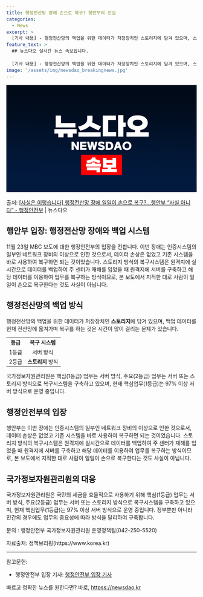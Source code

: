 ```yaml
---
title: 행정전산망 장애 손으로 복구? 행안부의 진실
categories:
  - News
excerpt: >
  [기사 내용] - 행정전산망의 백업을 위한 데이터가 저장장치인 스토리지에 담겨 있으며, 스토리지에만 백업을 …
feature_text: >
  ## 뉴스다오 실시간 뉴스 속보입니다.

  [기사 내용] - 행정전산망의 백업을 위한 데이터가 저장장치인 스토리지에 담겨 있으며, 스토리지에만 백업을 …
image: '/assets/img/newsdao_breakingnews.jpg'
---
```


![뉴스다오 속보](/assets/img/newsdao_breakingnews.jpg)

<p>출처: <a href="httpss://newsdao.kr/2644" rel="dofollow">[사실은 이렇습니다] 행정전산망 장애 일일이 손으로 복구?…행안부 “사실 아니다” - 행정안전부</a> | 뉴스다오</p>

<h2>행안부 입장: 행정전산망 장애와 백업 시스템</h2>

<p data-ke-size="size16">11월 23일 MBC 보도에 대한 행정안전부의 입장을 전합니다. 이번 장애는 인증시스템의 일부인 네트워크 장비의 이상으로 인한 것으로서, 데이터 손상은 없었고 기존 시스템을 바로 사용하여 복구하면 되는 것이었습니다. 스토리지 방식의 복구시스템은 원격지에 실시간으로 데이터를 백업하여 주 센터가 재해를 입었을 때 원격지에 서버를 구축하고 해당 데이터를 이용하여 업무를 복구하는 방식이므로, 본 보도에서 지적한 대로 사람이 일일이 손으로 복구한다는 것도 사실이 아닙니다.</p>

<h2 data-ke-size="size26">행정전산망의 백업 방식</h2>

<p data-ke-size="size16">행정전산망의 백업을 위한 데이터가 저장장치인 <b>스토리지</b>에 담겨 있으며, 백업 데이터를 현재 전산망에 옮겨가며 복구를 하는 것은 시간이 많이 걸리는 문제가 있습니다.</p>

<table>
	<tr>
		<td style="text-align: center; height: 17px;"><b>등급</b></td>
		<td style="text-align: center; height: 17px;"><b>복구 시스템</b></td>
	</tr>
	<tr>
		<td style="text-align: center; height: 17px;">1등급</td>
		<td style="text-align: center; height: 17px;">서버 방식</td>
	</tr>
	<tr>
		<td style="text-align: center; height: 17px;">2등급</td>
		<td style="text-align: center; height: 17px;"><b>스토리지</b> 방식</td>
	</tr>
</table>

<p data-ke-size="size16">국가정보자원관리원은 핵심(1등급) 업무는 서버 방식, 주요(2등급) 업무는 서버 또는 스토리지 방식으로 복구시스템을 구축하고 있으며, 현재 핵심업무(1등급)는 97% 이상 서버 방식으로 운영 중입니다.</p>

<h2 data-ke-size="size26">행정안전부의 입장</h2>

<p data-ke-size="size16">행안부는 이번 장애는 인증시스템의 일부인 네트워크 장비의 이상으로 인한 것으로서, 데이터 손상은 없었고 기존 시스템을 바로 사용하여 복구하면 되는 것이었습니다. 스토리지 방식의 복구시스템은 원격지에 실시간으로 데이터를 백업하여 주 센터가 재해를 입었을 때 원격지에 서버를 구축하고 해당 데이터를 이용하여 업무를 복구하는 방식이므로, 본 보도에서 지적한 대로 사람이 일일이 손으로 복구한다는 것도 사실이 아닙니다.</p>

<h2 data-ke-size="size26">국가정보자원관리원의 대응</h2>

<p data-ke-size="size16">국가정보자원관리원은 국민의 세금을 효율적으로 사용하기 위해 핵심(1등급) 업무는 서버 방식, 주요(2등급) 업무는 서버 또는 스토리지 방식으로 복구시스템을 구축하고 있으며, 현재 핵심업무(1등급)는 97% 이상 서버 방식으로 운영 중입니다. 정부뿐만 아니라 민간의 경우에도 업무의 중요성에 따라 방식을 달리하여 구축합니다.</p>

<p data-ke-size="size16">문의 : 행정안전부 국가정보자원관리원 운영정책팀(042-250-5520)</p>

<p data-ke-size="size16">자료출처: 정책브리핑(https://www.korea.kr)</p>

<hr>

<p data-ke-size="size16">참고문헌:</p>
<ul>
	<li>행정안전부 입장 기사: <a href="httpss://newsdao.kr/2644">행정안전부 입장 기사</a></li>
</ul> 

빠르고 정확한 뉴스를 원한다면? 바로, <a href="httpss://newsdao.kr" rel="dofollow">httpss://newsdao.kr</a>


